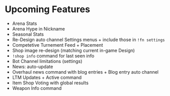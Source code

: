 # Upcoming Features

* Arena Stats
* Arena Hype in Nickname
* Seasonal Stats
* Re-Design auto channel Settings menus + include those in `!fn settings`
* Competetive Turnement Feed + Placement
* Shop image re-design \(matching current in-game Design\)
* `!shop info` command for last seen info
* Bot Channel limitations \(settings\)
* News: auto-update
* Overhaul news command with blog entries + Blog entry auto channel
* LTM Updates + Active command
* Item Shop Voting with global results
* Weapon Info command

